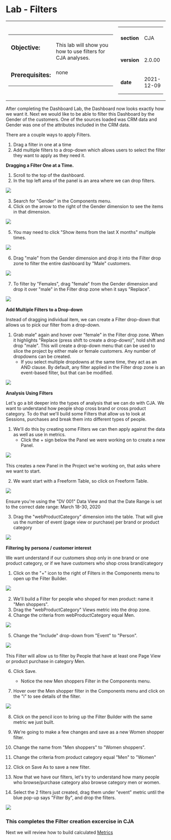 Lab  - Filters
==========
<table style="border-collapse: collapse; border: none;" class="tab" cellspacing="0" cellpadding="0">

<tr style="border: none;">

<div align="left">
<td width="600" style="border: none;">
<table>
<tbody valign="top">
      <tr width="500">
            <td valign="top"><h3>Objective:</h3></td>
            <td valign="top"><br>This lab will show you how to use filters for CJA analyses.
            </td>
     </tr>
     <tr width="500">
           <td valign="top"><h3>Prerequisites:</h3></td>
           <td valign="top"><br>none
           </td>
     </tr>
</tbody>
</table>
</td>
</div>

<div align="right">
<td style="border: none;" valign="top">

<table>
<tbody valign="top">
      <tr>
            <td valign="middle" height="70"><b>section</b></td>
            <td valign="middle" height="70">CJA</td>
      </tr>
      <tr>
            <td valign="middle" height="70"><b>version</b></td>
            <td valign="middle" height="70">2.0.00</td>
      </tr>
      <tr>
            <td valign="middle" height="70"><b>date</b></td>
            <td valign="middle" height="70">2021-12-09</td>
      </tr>
</tbody>
</table>
</td>
</div>

</tr>
</table>


After completing the Dashboard Lab, the Dashboard now looks exactly how we want it. Next we would like to be able to filter this Dashboard by the Gender of the customers. One of the sources loaded was CRM data and Gender was one of the attributes included in the CRM data.

There are a couple ways to apply Filters.
1. Drag a filter in one at a time
2. Add multiple filters to a drop-down which allows users to select the filter they want to apply as they need it.

**Dragging a Filter One at a Time.**

1. Scroll to the top of the dashboard.
2. In the top left area of the panel is an area where we can drop filters.
 
<kbd><img src="../Foundations/images/CJA-FIGURE25.png"  /></kbd> 

3. Search for "Gender" in the Components menu.
4. Click on the arrow to the right of the Gender dimension to see the items in that dimension.
  
<kbd><img src="../Foundations/images/CJA-FIGURE26.png"  /></kbd> 

5. You may need to click "Show items from the last X months" multiple times.

<kbd><img src="../Foundations/images/CJA-FIGURE27.png"  /></kbd> 

6. Drag "male" from the Gender dimension and drop it into the Filter drop zone to filter the entire dashboard by "Male" customers.
 
<kbd><img src="../Foundations/images/CJA-FIGURE28.png"  /></kbd> 

7. To filter by "Females", drag "female" from the Gender dimension and drop it over "male" in the Filter drop zone when it says "Replace".
 
<kbd><img src="../Foundations/images/CJA-FIGURE29.png"  /></kbd> 

**Add Multiple Filters to a Drop-down**

Instead of dragging individual item, we can create a Filter drop-down that allows us to pick our filter from a drop-down.

1. Grab male" again and hover over "female" in the Filter drop zone. When it highlights "Replace (press shift to create a drop-down)", hold shift and drop "male".
This will create a drop-down menu that can be used to slice the project by either male or female customers. Any number of dropdowns can be created.
      - If you select multiple dropdowns at the same time, they act as an AND clause. By default, any filter applied in the Filter drop zone is an event-based filter, but that can be modified.

<kbd><img src="../Foundations/images/CJA-FIGURE30.png"  /></kbd> 

**Analysis Using Filters**

Let's go a bit deeper into the types of analysis that we can do with CJA.
We want to understand how people shop cross brand or cross product category. To do that we'll build some Filters that allow us to look at Sessions, purchases and break them into different types of people.
      

1. We'll do this by creating some Filters we can then apply against the data as well as use in metrics.
      - Click the + sign below the Panel we were working on to create a new Panel.
  
<kbd><img src="../Foundations/images/CJA-FIGURE31.png"  /></kbd> 

This creates a new Panel in the Project we're working on, that asks where we want to start.

2. We want start with a Freeform Table, so click on Freeform Table.
 
<kbd><img src="../Foundations/images/CJA-FIGURE32.png"  /></kbd> 

Ensure you're using the "DV 001" Data View and that the Date Range is set to the correct date range: March 18-30, 2020

3. Drag the "webProductCategory" dimension into the table.
That will give us the number of event (page view or purchase) per brand or product category 

<kbd><img src="../Foundations/images/CJA-FIGURE33v2.JPG"  /></kbd> 



**Filtering by persona / customer interest**

We want understand if our customers shop only in one brand or one product category, or if we have customers who shop cross brand/category 

1. Click on the "+" icon to the right of Filters in the Components menu to open up the Filter Builder.
 
<kbd><img src="../Foundations/images/CJA-FIGURE39.png"  /></kbd> 

2. We'll build a Filter for people who shoped for men product: name it "Men shoppers".
3. Drag the "webProductCategory" Views metric into the drop zone.
4. Change the criteria from webProductCategory equal Men.
 
<kbd><img src="../Foundations/images/CJA-FIGURE40v2.JPG"  /></kbd> 

5. Change the "Include" drop-down from "Event" to "Person".
 
<kbd><img src="../Foundations/images/CJA-FIGURE41v2.JPG"  /></kbd> 

This Filter will allow us to filter by People that have at least one Page View or product purchase in category Men.

6. Click Save.
      - Notice the new Men shoppers Filter in the Components menu.

7. Hover over the Men shopper filter in the Components menu and click on the "i" to see details of the filter.
 
<kbd><img src="../Foundations/images/CJA-FIGURE42v2.JPG"  /></kbd> 

8. Click on the pencil icon to bring up the Filter Builder with the same metric we just built.
 
9. We're going to make a few changes and save as a new Women shopper filter.

10. Change the name from "Men shoppers" to "Women shoppers".

11. Change the criteria from product category equal "Men" to "Women"

12. Click on Save As to save a new filter.

13. Now that we have our filters, let's try to understand how many people who browse/purchase category also browse category men or women.

14. Select the 2 filters just created, drag them under "event" metric until the blue pop-up says "Filter By", and drop the filters. 

<kbd><img src="../Foundations/images/CJA-FIGURE48v2.JPG"  /></kbd> 


### This completes the Filter creation excercise in CJA  
Next we will review how to build calculated [Metrics](https://github.com/adobe/AEP-Hands-on-Labs/blob/master/labs/retail/CJA/CJA-Metrics.md)
